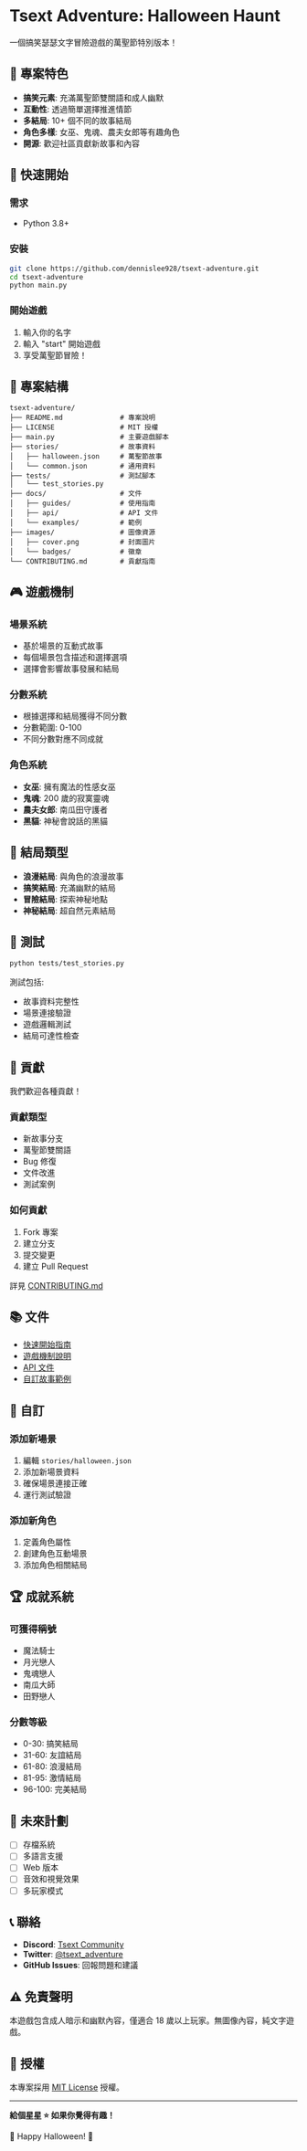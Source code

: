 # Tsext Adventure: Halloween Haunt

一個搞笑瑟瑟文字冒險遊戲的萬聖節特別版本！

## 🎃 專案特色

- **搞笑元素**: 充滿萬聖節雙關語和成人幽默
- **互動性**: 透過簡單選擇推進情節
- **多結局**: 10+ 個不同的故事結局
- **角色多樣**: 女巫、鬼魂、農夫女郎等有趣角色
- **開源**: 歡迎社區貢獻新故事和內容

## 🚀 快速開始

### 需求
- Python 3.8+

### 安裝
```bash
git clone https://github.com/dennislee928/tsext-adventure.git
cd tsext-adventure
python main.py
```

### 開始遊戲
1. 輸入你的名字
2. 輸入 "start" 開始遊戲
3. 享受萬聖節冒險！

## 📁 專案結構

```
tsext-adventure/
├── README.md              # 專案說明
├── LICENSE                # MIT 授權
├── main.py                # 主要遊戲腳本
├── stories/               # 故事資料
│   ├── halloween.json     # 萬聖節故事
│   └── common.json        # 通用資料
├── tests/                 # 測試腳本
│   └── test_stories.py
├── docs/                  # 文件
│   ├── guides/            # 使用指南
│   ├── api/               # API 文件
│   └── examples/          # 範例
├── images/                # 圖像資源
│   ├── cover.png          # 封面圖片
│   └── badges/            # 徽章
└── CONTRIBUTING.md        # 貢獻指南
```

## 🎮 遊戲機制

### 場景系統
- 基於場景的互動式故事
- 每個場景包含描述和選擇選項
- 選擇會影響故事發展和結局

### 分數系統
- 根據選擇和結局獲得不同分數
- 分數範圍: 0-100
- 不同分數對應不同成就

### 角色系統
- **女巫**: 擁有魔法的性感女巫
- **鬼魂**: 200 歲的寂寞靈魂
- **農夫女郎**: 南瓜田守護者
- **黑貓**: 神秘會說話的黑貓

## 🎯 結局類型

- **浪漫結局**: 與角色的浪漫故事
- **搞笑結局**: 充滿幽默的結局
- **冒險結局**: 探索神秘地點
- **神秘結局**: 超自然元素結局

## 🧪 測試

```bash
python tests/test_stories.py
```

測試包括:
- 故事資料完整性
- 場景連接驗證
- 遊戲邏輯測試
- 結局可達性檢查

## 🤝 貢獻

我們歡迎各種貢獻！

### 貢獻類型
- 新故事分支
- 萬聖節雙關語
- Bug 修復
- 文件改進
- 測試案例

### 如何貢獻
1. Fork 專案
2. 建立分支
3. 提交變更
4. 建立 Pull Request

詳見 [CONTRIBUTING.md](CONTRIBUTING.md)

## 📚 文件

- [快速開始指南](docs/guides/quick-start.md)
- [遊戲機制說明](docs/guides/game-mechanics.md)
- [API 文件](docs/api/)
- [自訂故事範例](docs/examples/custom-story.md)

## 🎨 自訂

### 添加新場景
1. 編輯 `stories/halloween.json`
2. 添加新場景資料
3. 確保場景連接正確
4. 運行測試驗證

### 添加新角色
1. 定義角色屬性
2. 創建角色互動場景
3. 添加角色相關結局

## 🏆 成就系統

### 可獲得稱號
- 魔法騎士
- 月光戀人
- 鬼魂戀人
- 南瓜大師
- 田野戀人

### 分數等級
- 0-30: 搞笑結局
- 31-60: 友誼結局
- 61-80: 浪漫結局
- 81-95: 激情結局
- 96-100: 完美結局

## 🔮 未來計劃

- [ ] 存檔系統
- [ ] 多語言支援
- [ ] Web 版本
- [ ] 音效和視覺效果
- [ ] 多玩家模式

## 📞 聯絡

- **Discord**: [Tsext Community](https://discord.gg/yourinvite)
- **Twitter**: [@tsext_adventure](https://x.com/lee66876613)
- **GitHub Issues**: 回報問題和建議

## ⚠️ 免責聲明

本遊戲包含成人暗示和幽默內容，僅適合 18 歲以上玩家。無圖像內容，純文字遊戲。

## 📄 授權

本專案採用 [MIT License](LICENSE) 授權。

---

**給個星星 ⭐ 如果你覺得有趣！**

🎃 Happy Halloween! 🎃
